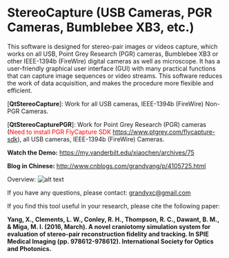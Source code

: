 # StereoCapture (USB Cameras, PGR Cameras, Bumblebee XB3, etc.)

This software is designed for stereo-pair images or videos capture, which works on all USB, Point Grey Research (PGR) cameras, Bumblebee XB3 or other IEEE-1394b (FireWire) digital cameras as well as microscope. It has a user-friendly graphical user interface (GUI) with many practical functions that can capture image sequences or video streams. This software reduces the work of data acquisition, and makes the procedure more flexible and efficient.

[**QtStereoCapture**]: Work for all USB cameras, IEEE-1394b (FireWire) Non-PGR Cameras.

[**QtStereoCapturePGR**]: Work for Point Grey Research (PGR) cameras (<font color=red>Need to install PGR FlyCapture SDK</font> https://www.ptgrey.com/flycapture-sdk), all USB cameras, IEEE-1394b (FireWire) Cameras.

**Watch the Demo:** https://my.vanderbilt.edu/xiaochen/archives/75

**Blog in Chinese:** http://www.cnblogs.com/grandyang/p/4105725.html

Overview:
![alt text](https://my.vanderbilt.edu/xiaochen/files/2015/09/overview_qsc.jpg "Title")

If you have any questions, please contact:  grandyxc@gmail.com

If you find this tool useful in your research, please cite the following paper:

**Yang, X., Clements, L. W., Conley, R. H., Thompson, R. C., Dawant, B. M., & Miga, M. I. (2016, March). A novel craniotomy simulation system for evaluation of stereo-pair reconstruction fidelity and tracking. In SPIE Medical Imaging (pp. 978612-978612). International Society for Optics and Photonics.**



